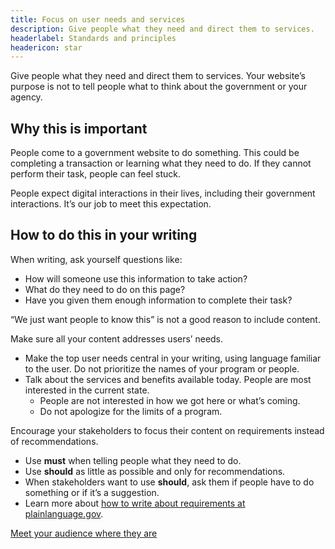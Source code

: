 ```yaml
---
title: Focus on user needs and services
description: Give people what they need and direct them to services.
headerlabel: Standards and principles
headericon: star
---
```


<p class="text-lead">Give people what they need and direct them to services. Your website’s purpose is not to tell people what to think about the government or your agency.</p>

## Why this is important

People come to a government website to do something. This could be completing a transaction or learning what they need to do. If they cannot perform their task, people can feel stuck.

People expect digital interactions in their lives, including their government interactions. It’s our job to meet this expectation.

## How to do this in your writing

When writing, ask yourself questions like:

* How will someone use this information to take action?
* What do they need to do on this page?
* Have you given them enough information to complete their task?

“We just want people to know this” is not a good reason to include content.

Make sure all your content addresses users’ needs.

* Make the top user needs central in your writing, using language familiar to the user. Do not prioritize the names of your program or people.
* Talk about the services and benefits available today. People are most interested in the current state.
  * People are not interested in how we got here or what’s coming.
  * Do not apologize for the limits of a program.

Encourage your stakeholders to focus their content on requirements instead of recommendations.

* Use **must** when telling people what they need to do.
* Use **should** as little as possible and only for recommendations.
* When stakeholders want to use **should**, ask them if people have to do something or if it’s a suggestion.
* Learn more about [how to write about requirements at plainlanguage.gov](https://www.plainlanguage.gov/guidelines/conversational/use-must-to-indicate-requirements/).

<div class="leftright-nav-container">
    <div class="unused"></div>
    <div class="right-nav"><a class="internal-link" href="/content-design/principles/meet-your-audience-where-they-are/">Meet your audience where they are</a></div>
</div>
